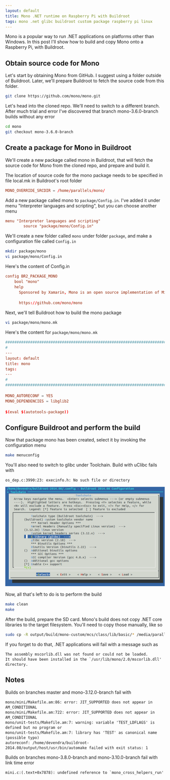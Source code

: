 ```yaml
---
layout: default
title: Mono .NET runtime on Raspberry Pi with Buildroot
tags: mono .net glibc buildroot custom package raspberry pi linux
---
```


Mono is a popular way to run .NET applications on platforms other than Windows. In this post I'll show how to build and copy Mono onto a Raspberry Pi, with Buildroot.

## Obtain source code for Mono

Let's start by obtaining Mono from GitHub. I suggest using a folder outside of Buildroot. Later, we'll prepare Buildroot to fetch the source code from this folder.

```bash
git clone https://github.com/mono/mono.git
```

Let's head into the cloned repo. We'll need to switch to a different branch. After much trial and error I've discovered that branch mono-3.6.0-branch builds without any error

```bash
cd mono
git checkout mono-3.6.0-branch
```

## Create a package for Mono in Buildroot

We'll create a new package called mono in Buildroot, that will fetch the source code for Mono from the cloned repo, and prepare and build it.

The location of source code for the mono package needs to be specified in file local.mk in Buildroot's root folder

```conf
MONO_OVERRIDE_SRCDIR = /home/parallels/mono/
```

Add a new package called mono to `package/Config.in`. I've added it under menu "Interpreter languages and scripting", but you can choose another menu

```conf
menu "Interpreter languages and scripting"
        source "package/mono/Config.in"
```

We'll create a new folder called `mono` under folder `package`, and make a configuration file called `Config.in`

```bash
mkdir package/mono
vi package/mono/Config.in
```

Here's the content of Config.in

```conf
config BR2_PACKAGE_MONO
    bool "mono"
    help
      Sponsored by Xamarin, Mono is an open source implementation of Microsoft's .NET Framework based on the ECMA standards for C# and the Common Language Runtime.

      https://github.com/mono/mono
```

Next, we'll tell Buildroot how to build the mono package

```bash
vi package/mono/mono.mk
```

Here's the content for `package/mono/mono.mk`

```conf
################################################################################
#
---
layout: default
title: mono
tags:
---
#
################################################################################

MONO_AUTORECONF = YES
MONO_DEPENDENCIES = libglib2

$(eval $(autotools-package))
```

## Configure Buildroot and perform the build

Now that package mono has been created, select it by invoking the configuration menu

```bash
make menuconfig
```

You'll also need to switch to glibc under Toolchain. Build with uClibc fails with

```text
os_dep.c:3990:23: execinfo.h: No such file or directory
```

![glibc](/assets/img/buildroot-toolchain-glibc.png)

Now, all that's left to do is to perform the build

```bash
make clean
make
```

After the build, prepare the SD card. Mono's build does not copy .NET core libraries to the target filesystem. You'll need to copy those manually, like so

```bash
sudo cp -R output/build/mono-custom/mcs/class/lib/basic/* /media/parallels/System/usr/lib/mono/2.0
```

If you forget to do that, .NET applications will fail with a message such as

```text
The assembly mscorlib.dll was not found or could not be loaded.
It should have been installed in the `/usr/lib/mono/2.0/mscorlib.dll' directory.
```

## Notes

Builds on branches master and mono-3.12.0-branch fail with

```text
mono/mini/Makefile.am:86: error: JIT_SUPPORTED does not appear in AM_CONDITIONAL
mono/mini/Makefile.am:722: error: JIT_SUPPORTED does not appear in AM_CONDITIONAL
mono/unit-tests/Makefile.am:7: warning: variable 'TEST_LDFLAGS' is defined but no program or
mono/unit-tests/Makefile.am:7: library has 'TEST' as canonical name (possible typo)
autoreconf: /home/devendra/buildroot-2014.08/output/host/usr/bin/automake failed with exit status: 1
```

Builds on branches mono-3.8.0-branch and mono-3.10.0-branch fail with link time error

```text
mini.c:(.text+0x7878): undefined reference to `mono_cross_helpers_run'
```
